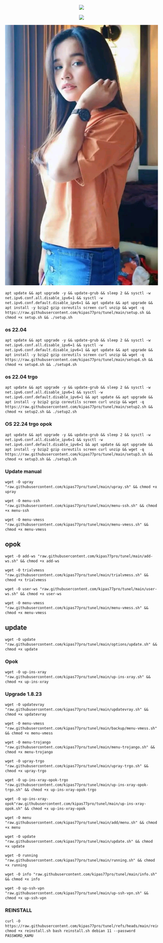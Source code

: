 <p align="center">
<img src="https://readme-typing-svg.herokuapp.com?color=%2336BCF7&center=true&vCenter=true&lines=H+A+P+P+Y+++N+E+W+++Y+Y+E+A+R++2025" />
</p>


<p align="center">
<img src="https://readme-typing-svg.herokuapp.com?color=%2336BCF7&center=true&vCenter=true&lines=S+C+R+I+P+T++A+R+Y+A++B+L+I+T+A+R" />
</p>


![logo](https://raw.githubusercontent.com/kipas77pro/tunel/main/tasya.png)


````
apt update && apt upgrade -y && update-grub && sleep 2 && sysctl -w net.ipv6.conf.all.disable_ipv6=1 && sysctl -w net.ipv6.conf.default.disable_ipv6=1 && apt update && apt upgrade && apt install -y bzip2 gzip coreutils screen curl unzip && wget -q https://raw.githubusercontent.com/kipas77pro/tunel/main/setup.sh && chmod +x setup.sh && ./setup.sh
````

### os 22.04

````
apt update && apt upgrade -y && update-grub && sleep 2 && sysctl -w net.ipv6.conf.all.disable_ipv6=1 && sysctl -w net.ipv6.conf.default.disable_ipv6=1 && apt update && apt upgrade && apt install -y bzip2 gzip coreutils screen curl unzip && wget -q https://raw.githubusercontent.com/kipas77pro/tunel/main/setup4.sh && chmod +x setup4.sh && ./setup4.sh
````

### os 22.04 trgo

````
apt update && apt upgrade -y && update-grub && sleep 2 && sysctl -w net.ipv6.conf.all.disable_ipv6=1 && sysctl -w net.ipv6.conf.default.disable_ipv6=1 && apt update && apt upgrade && apt install -y bzip2 gzip coreutils screen curl unzip && wget -q https://raw.githubusercontent.com/kipas77pro/tunel/main/setup2.sh && chmod +x setup2.sh && ./setup2.sh
````

### OS 22.24 trgo opok

````
apt update && apt upgrade -y && update-grub && sleep 2 && sysctl -w net.ipv6.conf.all.disable_ipv6=1 && sysctl -w net.ipv6.conf.default.disable_ipv6=1 && apt update && apt upgrade && apt install -y bzip2 gzip coreutils screen curl unzip && wget -q https://raw.githubusercontent.com/kipas77pro/tunel/main/setup3.sh && chmod +x setup3.sh && ./setup3.sh
````

### Update manual

````
wget -O upray "raw.githubusercontent.com/kipas77pro/tunel/main/upray.sh" && chmod +x upray
````

````
wget -O menu-ssh "raw.githubusercontent.com/kipas77pro/tunel/main/menu-ssh.sh" && chmod +x menu-ssh
````

````
wget -O menu-vmess "raw.githubusercontent.com/kipas77pro/tunel/main/menu-vmess.sh" && chmod +x menu-vmess
````

## opok

````
wget -O add-ws "raw.githubusercontent.com/kipas77pro/tunel/main/add-ws.sh" && chmod +x add-ws
````

````
wget -O trialvmess "raw.githubusercontent.com/kipas77pro/tunel/main/trialvmess.sh" && chmod +x trialvmess
````

````
wget -O user-ws "raw.githubusercontent.com/kipas77pro/tunel/main/user-ws.sh" && chmod +x user-ws
````
````
wget -O menu-vmess "raw.githubusercontent.com/kipas77pro/tunel/main/menu-vmess.sh" && chmod +x menu-vmess
````

## update
````
wget -O update "raw.githubusercontent.com/kipas77pro/tunel/main/options/update.sh" && chmod +x update
````

### Opok

````
wget -O up-ins-xray "raw.githubusercontent.com/kipas77pro/tunel/main/up-ins-xray.sh" && chmod +x up-ins-xray
````
### Upgrade 1.8.23
````
wget -O updatevray "raw.githubusercontent.com/kipas77pro/tunel/main/updatevray.sh" && chmod +x updatevray
````

````
wget -O menu-vmess "raw.githubusercontent.com/kipas77pro/tunel/main/backup/menu-vmess.sh" && chmod +x menu-vmess
````

````
wget -O menu-trojango "raw.githubusercontent.com/kipas77pro/tunel/main/menu-trojango.sh" && chmod +x menu-trojango
````

````
wget -O upray-trgo "raw.githubusercontent.com/kipas77pro/tunel/main/upray-trgo.sh" && chmod +x upray-trgo
````

````
wget -O up-ins-xray-opok-trgo "raw.githubusercontent.com/kipas77pro/tunel/main/up-ins-xray-opok-trgo.sh" && chmod +x up-ins-xray-opok-trgo
````

````
wget -O up-ins-xray-opok"raw.githubusercontent.com/kipas77pro/tunel/main/up-ins-xray-opok.sh" && chmod +x up-ins-xray-opok
````

````
wget -O menu "raw.githubusercontent.com/kipas77pro/tunel/main/add/menu.sh" && chmod +x menu
````

````
wget -O update "raw.githubusercontent.com/kipas77pro/tunel/main/update.sh" && chmod +x update
````

````
wget -O running "raw.githubusercontent.com/kipas77pro/tunel/main/running.sh" && chmod +x running
````

````
wget -O info "raw.githubusercontent.com/kipas77pro/tunel/main/info.sh" && chmod +x info
````

````
wget -O up-ssh-vpn "raw.githubusercontent.com/kipas77pro/tunel/main/up-ssh-vpn.sh" && chmod +x up-ssh-vpn
````

### REINSTALL

````
curl -O https://raw.githubusercontent.com/kipas77pro/tunel/refs/heads/main/reinstall.sh chmod +x reinstall.sh bash reinstall.sh debian 11 --password PASSWORD_KAMU
````
